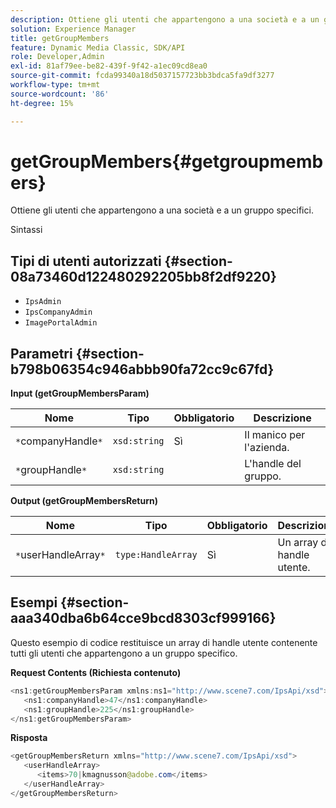 ```yaml
---
description: Ottiene gli utenti che appartengono a una società e a un gruppo specifici.
solution: Experience Manager
title: getGroupMembers
feature: Dynamic Media Classic, SDK/API
role: Developer,Admin
exl-id: 81af79ee-be82-439f-9f42-a1ec09cd8ea0
source-git-commit: fcda99340a18d5037157723bb3bdca5fa9df3277
workflow-type: tm+mt
source-wordcount: '86'
ht-degree: 15%

---
```


# getGroupMembers{#getgroupmembers}

Ottiene gli utenti che appartengono a una società e a un gruppo specifici.

Sintassi

## Tipi di utenti autorizzati {#section-08a73460d122480292205bb8f2df9220}

* `IpsAdmin`
* `IpsCompanyAdmin`
* `ImagePortalAdmin`

## Parametri {#section-b798b06354c946abbb90fa72cc9c67fd}

**Input (getGroupMembersParam)**

| Nome | Tipo | Obbligatorio | Descrizione |
|---|---|---|---|
| `*`companyHandle`*` | `xsd:string` | Sì | Il manico per l&#39;azienda. |
| `*`groupHandle`*` | `xsd:string` |  | L&#39;handle del gruppo. |

**Output (getGroupMembersReturn)**

| Nome | Tipo | Obbligatorio | Descrizione |
|---|---|---|---|
| `*`userHandleArray`*` | `type:HandleArray` | Sì | Un array di handle utente. |

## Esempi {#section-aaa340dba6b64cce9bcd8303cf999166}

Questo esempio di codice restituisce un array di handle utente contenente tutti gli utenti che appartengono a un gruppo specifico.

**Request Contents (Richiesta contenuto)**

```java
<ns1:getGroupMembersParam xmlns:ns1="http://www.scene7.com/IpsApi/xsd">
   <ns1:companyHandle>47</ns1:companyHandle>
   <ns1:groupHandle>225</ns1:groupHandle>
</ns1:getGroupMembersParam>
```

**Risposta**

```java
<getGroupMembersReturn xmlns="http://www.scene7.com/IpsApi/xsd">
   <userHandleArray>
      <items>70|kmagnusson@adobe.com</items>
   </userHandleArray>
</getGroupMembersReturn>
```
